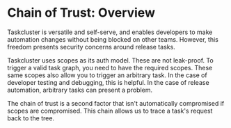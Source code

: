 # Chain of Trust: Overview

Taskcluster is versatile and self-serve, and enables developers to make
automation changes without being blocked on other teams. However, this
freedom presents security concerns around release tasks.

Taskcluster uses scopes as its auth model. These are not leak-proof. To
trigger a valid task graph, you need to have the required scopes. These
same scopes also allow you to trigger an arbitrary task. In the case of
developer testing and debugging, this is helpful. In the case of release
automation, arbitrary tasks can present a problem.

The chain of trust is a second factor that isn't automatically
compromised if scopes are compromised. This chain allows us to trace a
task's request back to the tree.
